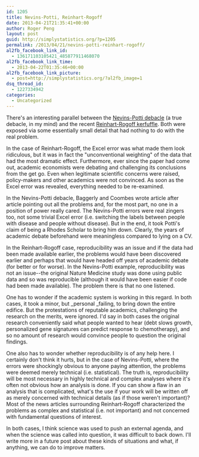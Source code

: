 ```yaml
---
id: 1205
title: Nevins-Potti, Reinhart-Rogoff
date: 2013-04-21T21:35:41+00:00
author: Roger Peng
layout: post
guid: http://simplystatistics.org/?p=1205
permalink: /2013/04/21/nevins-potti-reinhart-rogoff/
al2fb_facebook_link_id:
  - 136171103105421_485877911468070
al2fb_facebook_link_time:
  - 2013-04-22T01:35:46+00:00
al2fb_facebook_link_picture:
  - post=http://simplystatistics.org/?al2fb_image=1
dsq_thread_id:
  - 1227334942
categories:
  - Uncategorized
---
```

There's an interesting parallel between the [Nevins-Potti debacle](http://simplystatistics.org/2012/02/27/the-duke-saga-starter-set/) (a true debacle, in my mind) and the recent [Reinhart-Rogoff kerfuffle](http://simplystatistics.org/2013/04/19/podcast-7-reinhart-rogoff-reproducibility/). Both were exposed via some essentially small detail that had nothing to do with the real problem.

In the case of Reinhart-Rogoff, the Excel error was what made them look ridiculous, but it was in fact the "unconventional weighting" of the data that had the most dramatic effect. Furthermore, ever since the paper had come out, academic economists were debating and challenging its conclusions from the get go. Even when legitimate scientific concerns were raised, policy-makers and other academics were not convinced. As soon as the Excel error was revealed, everything needed to be re-examined.

In the Nevins-Potti debacle, Baggerly and Coombes wrote article after article pointing out all the problems and, for the most part, no one in a position of power really cared. The Nevins-Potti errors were real zingers too, not some trivial Excel error (i.e. switching the labels between people with disease and people without disease). But in the end, it took Potti's claim of being a Rhodes Scholar to bring him down. Clearly, the years of academic debate beforehand were meaningless compared to lying on a CV.

In the Reinhart-Rogoff case, reproducibility was an issue and if the data had been made available earlier, the problems would have been discovered earlier and perhaps that would have headed off years of academic debate (for better or for worse). In the Nevins-Potti example, reproducibility was not an issue--the original Nature Medicine study was done using public data and so was reproducible (although it would have been easier if code had been made available). The problem there is that no one listened.

One has to wonder if the academic system is working in this regard. In both cases, it took a minor, but _personal _failing, to bring down the entire edifice. But the protestations of reputable academics, challenging the research on the merits, were ignored. I'd say in both cases the original research conveniently said what people wanted to hear (debt slows growth, personalized gene signatures can predict response to chemotherapy), and so no amount of research would convince people to question the original findings.

One also has to wonder whether reproducibility is of any help here. I certainly don't think it hurts, but in the case of Nevins-Potti, where the errors were shockingly obvious to anyone paying attention, the problems were deemed merely technical (i.e. statistical). The truth is, reproducibility will be most necessary in highly technical and complex analyses where it's often not obvious how an analysis is done. If you can show a flaw in an analysis that is complicated, what's the use if your work will be written off as merely concerned with technical details (as if those weren't important)? Most of the news articles surrounding Reinhart-Rogoff characterized the problems as complex and statistical (i.e. not important) and not concerned with fundamental questions of interest.

In both cases, I think science was used to push an external agenda, and when the science was called into question, it was difficult to back down. I'll write more in a future post about these kinds of situations and what, if anything, we can do to improve matters.